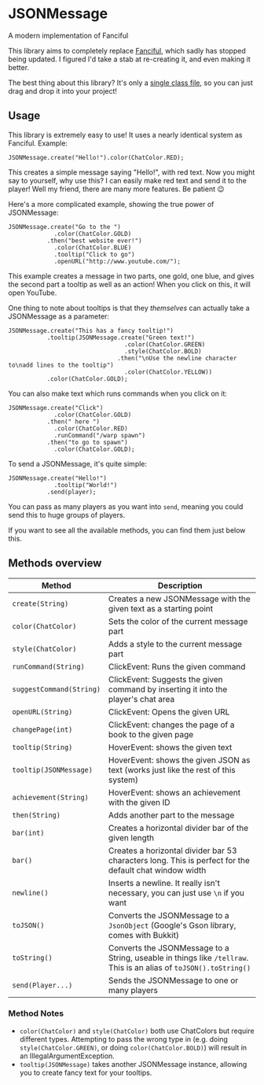 # JSONMessage
A modern implementation of Fanciful

This library aims to completely replace [Fanciful](https://bukkit.org/threads/lib-fanciful-pleasant-chat-message-formatting.195148/), which sadly has stopped being updated. I figured I'd take a stab at re-creating it, and even making it better.

The best thing about this library? It's only a [single class file](https://github.com/Rayzr522/JSONMessage/blob/master/src/main/java/com/perceivedev/jsonmessage/JSONMessage.java), so you can just drag and drop it into your project!

## Usage
This library is extremely easy to use! It uses a nearly identical system as Fanciful. Example:
    
    JSONMessage.create("Hello!").color(ChatColor.RED);
    
This creates a simple message saying "Hello!", with red text. Now you might say to yourself, why use this? I can easily make red text and send it to the player! Well my friend, there are many more features. Be patient :wink:

Here's a more complicated example, showing the true power of JSONMessage:

    JSONMessage.create("Go to the ")
                 .color(ChatColor.GOLD)
               .then("best website ever!")
                 .color(ChatColor.BLUE)
                 .tooltip("Click to go")
                 .openURL("http://www.youtube.com/");
                 
This example creates a message in two parts, one gold, one blue, and gives the second part a tooltip as well as an action! When you click on this, it will open YouTube.

One thing to note about tooltips is that they *themselves* can actually take a JSONMessage as a parameter:

    JSONMessage.create("This has a fancy tooltip!")
               .tooltip(JSONMessage.create("Green text!")
                                     .color(ChatColor.GREEN)
                                     .style(ChatColor.BOLD)
                                   .then("\nUse the newline character to\nadd lines to the tooltip")
                                     .color(ChatColor.YELLOW))
               .color(ChatColor.GOLD);
               
You can also make text which runs commands when you click on it:

    JSONMessage.create("Click")
                 .color(ChatColor.GOLD)
               .then(" here ")
                 .color(ChatColor.RED)
                 .runCommand("/warp spawn")
               .then("to go to spawn")
                 .color(ChatColor.GOLD);
                 
To send a JSONMessage, it's quite simple:

    JSONMessage.create("Hello!")
                 .tooltip("World!")
               .send(player);
                 
You can pass as many players as you want into `send`, meaning you could send this to huge groups of players.

If you want to see all the available methods, you can find them just below this.

## Methods overview

Method | Description
------ | -----------
`create(String)` | Creates a new JSONMessage with the given text as a starting point
`color(ChatColor)` | Sets the color of the current message part
`style(ChatColor)` | Adds a style to the current message part
`runCommand(String)` | ClickEvent: Runs the given command
`suggestCommand(String)` |  ClickEvent: Suggests the given command by inserting it into the player's chat area
`openURL(String)` | ClickEvent: Opens the given URL
`changePage(int)` | ClickEvent: changes the page of a book to the given page
`tooltip(String)` | HoverEvent: shows the given text
`tooltip(JSONMessage)` | HoverEvent: shows the given JSON as text (works just like the rest of this system)
`achievement(String)` | HoverEvent: shows an achievement with the given ID
`then(String)` | Adds another part to the message
`bar(int)` | Creates a horizontal divider bar of the given length
`bar()` | Creates a horizontal divider bar 53 characters long. This is perfect for the default chat window width
`newline()` | Inserts a newline. It really isn't necessary, you can just use `\n` if you want
`toJSON()` | Converts the JSONMessage to a `JsonObject` (Google's Gson library, comes with Bukkit)
`toString()` | Converts the JSONMessage to a String, useable in things like `/tellraw`. This is an alias of `toJSON().toString()`
`send(Player...)` | Sends the JSONMessage to one or many players

### Method Notes
- `color(ChatColor)` and `style(ChatColor)` both use ChatColors but require different types. Attempting to pass the wrong type in (e.g. doing `style(ChatColor.GREEN)`, or doing `color(ChatColor.BOLD)`) will result in an IllegalArgumentException.
- `tooltip(JSONMessage)` takes another JSONMessage instance, allowing you to create fancy text for your tooltips.
